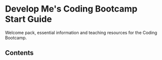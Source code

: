 # Develop Me's Coding Bootcamp Start Guide

Welcome pack, essential information and teaching resources for the Coding Bootcamp.

## Contents

